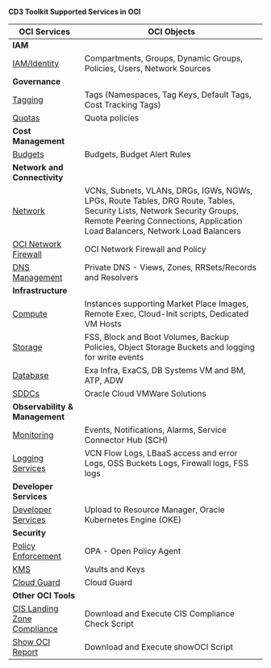 **CD3 Toolkit Supported Services in OCI**


| OCI Services | OCI Objects |
| --------- | ----------- |
| **IAM**| |
| [IAM/Identity](cd3exceltabs.md#iamidentity) | Compartments, Groups, Dynamic Groups, Policies, Users, Network Sources |
|**Governance**||
| [Tagging](cd3exceltabs.md#governance) | Tags (Namespaces, Tag Keys, Default Tags, Cost Tracking Tags) |
| [Quotas](cd3exceltabs.md#governance) | Quota policies |
|**Cost Management**||
| [Budgets](cd3exceltabs.md#cost-management) | Budgets, Budget Alert Rules |
| **Network and Connectivity** ||
| [Network](cd3exceltabs.md#network) | VCNs, Subnets, VLANs, DRGs, IGWs, NGWs, LPGs, Route Tables, DRG Route, Tables, Security Lists, Network Security Groups, Remote Peering Connections, Application Load Balancers, Network Load Balancers |
| [OCI Network Firewall](cd3exceltabs.md#network-firewall)                                       | OCI Network Firewall and Policy |
| [DNS Management](cd3exceltabs.md#private-dns)                                       | Private DNS - Views, Zones, RRSets/Records and Resolvers  |
|**Infrastructure**||
| [Compute](cd3exceltabs.md#compute) | Instances supporting Market Place Images, Remote Exec, Cloud-Init scripts, Dedicated VM Hosts |
| [Storage](cd3exceltabs.md#storage) | FSS, Block and Boot Volumes, Backup Policies, Object Storage Buckets and logging for write events |
| [Database](cd3exceltabs.md#database) | Exa Infra, ExaCS, DB Systems VM and BM, ATP, ADW |
| [SDDCs ](cd3exceltabs.md#sddcs-tab) | Oracle Cloud VMWare Solutions |
|**Observability & Management**||
| [Monitoring](cd3exceltabs.md#monitoring-services) | Events, Notifications, Alarms, Service Connector Hub (SCH) |
| [Logging Services](cd3exceltabs.md#logging-services) | VCN Flow Logs, LBaaS access and error Logs, OSS Buckets Logs, Firewall logs, FSS logs |
|**Developer Services**||
| [Developer Services](cd3exceltabs.md#developer-services) | Upload to Resource Manager, Oracle Kubernetes Engine (OKE) |
|**Security**|
[Policy Enforcement](opa-integration.md) | OPA - Open Policy Agent |
[KMS](cd3exceltabs.md#security) | Vaults and Keys |
[Cloud Guard](cd3exceltabs.md#security) | Cloud Guard |
|**Other OCI Tools**||
| [CIS Landing Zone Compliance](other-oci-tools.md#cis-compliance-checker-script) | Download and Execute CIS Compliance Check Script |
| [Show OCI Report](other-oci-tools.md#showoci-script) | Download and Execute showOCI Script | [OCI FSDR](other-oci-tools.md#oci-fsdr)

